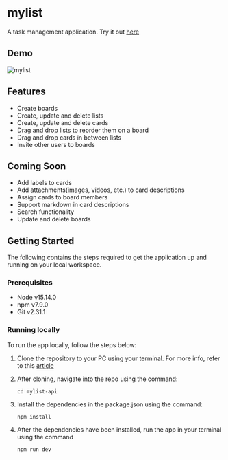 # mylist
A task management application. Try it out [here](https://mylist-app.netlify.app)


## Demo
![mylist](https://user-images.githubusercontent.com/55158465/122650039-92fec800-d128-11eb-9d39-0972217c16c0.gif)

## Features
- Create boards
- Create, update and delete lists
- Create, update and delete cards
- Drag and drop lists to reorder them on a board
- Drag and drop cards in between lists
- Invite other users to boards

## Coming Soon
- Add labels to cards
- Add attachments(images, videos, etc.) to card descriptions
- Assign cards to board members
- Support markdown in card descriptions
- Search functionality
- Update and delete boards

## Getting Started
The following contains the steps required to get the application up and running on your local workspace.

### Prerequisites
- Node v15.14.0
- npm v7.9.0
- Git v2.31.1

### Running locally

To run the app locally, follow the steps below:

1. Clone the repository to your PC using your terminal. For more info, refer to this [article](https://docs.github.com/en/github/creating-cloning-and-archiving-repositories/cloning-a-repository-from-github/cloning-a-repository)

2. After cloning, navigate into the repo using the command:
   ```
   cd mylist-api
   ```

3. Install the dependencies in the package.json using the command: 
   ```
   npm install
   ```

5. After the dependencies have been installed, run the app in your terminal using the command 
   ```
   npm run dev
   ```
